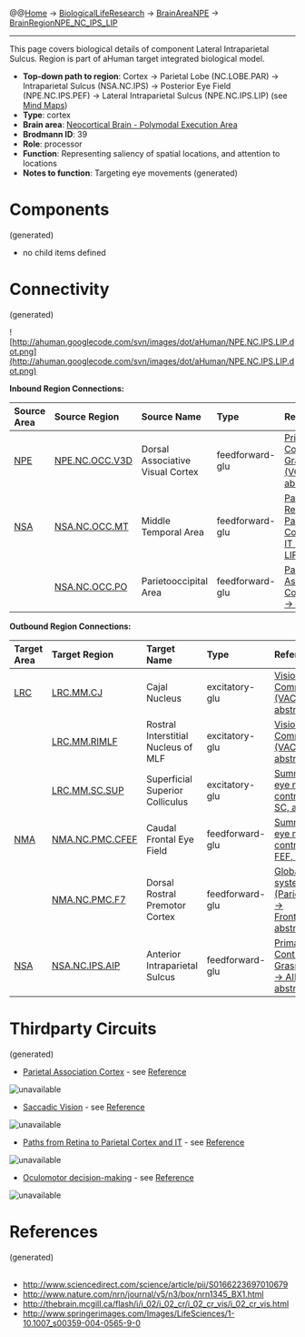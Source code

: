 @@[Home](Home.md) -> [BiologicalLifeResearch](BiologicalLifeResearch.md) -> [BrainAreaNPE](BrainAreaNPE.md) -> [BrainRegionNPE\_NC\_IPS\_LIP](BrainRegionNPE_NC_IPS_LIP.md)

---


This page covers biological details of component Lateral Intraparietal Sulcus.
Region is part of aHuman target integrated biological model.

  * **Top-down path to region**: Cortex -> Parietal Lobe (NC.LOBE.PAR) -> Intraparietal Sulcus (NSA.NC.IPS) -> Posterior Eye Field (NPE.NC.IPS.PEF) -> Lateral Intraparietal Sulcus (NPE.NC.IPS.LIP) (see [Mind Maps](OverallMindMaps.md))
  * **Type**: cortex
  * **Brain area**: [Neocortical Brain - Polymodal Execution Area](BrainAreaNPE.md)
  * **Brodmann ID**: 39
  * **Role**: processor
  * **Function**: Representing saliency of spatial locations, and attention to locations
  * **Notes to function**: Targeting eye movements
(generated)
# Components #
(generated)


  * no child items defined

# Connectivity #
(generated)


![http://ahuman.googlecode.com/svn/images/dot/aHuman/NPE.NC.IPS.LIP.dot.png](http://ahuman.googlecode.com/svn/images/dot/aHuman/NPE.NC.IPS.LIP.dot.png)

**Inbound Region Connections:**

| **Source Area** | **Source Region** | **Source Name** | **Type** | **Reference** |
|:----------------|:------------------|:----------------|:---------|:--------------|
| [NPE](BrainAreaNPE.md) | [NPE.NC.OCC.V3D](BrainRegionNPE_NC_OCC_V3D.md) | Dorsal Associative Visual Cortex | feedforward-glu | [Primate Control of Grasping (VC -> PIP, abstract)](http://www.sciencedirect.com/science/article/pii/S0893608098000471) |
| [NSA](BrainAreaNSA.md) | [NSA.NC.OCC.MT](BrainRegionNSA_NC_OCC_MT.md) | Middle Temporal Area | feedforward-glu | [Paths from Retina to Parietal Cortex and IT (MT -> LIP)](http://thebrain.mcgill.ca/flash/i/i_02/i_02_cr/i_02_cr_vis/i_02_cr_vis.html) |
|                 | [NSA.NC.OCC.PO](BrainRegionNSA_NC_OCC_PO.md) | Parietooccipital Area | feedforward-glu | [Parietal Association Cortex (V6 -> LIP)](http://www.sciencedirect.com/science/article/pii/S0166223697010679) |

**Outbound Region Connections:**

| **Target Area** | **Target Region** | **Target Name** | **Type** | **Reference** |
|:----------------|:------------------|:----------------|:---------|:--------------|
| [LRC](BrainAreaLRC.md) | [LRC.MM.CJ](BrainRegionLRC_MM_CJ.md) | Cajal Nucleus   | excitatory-glu | [Vision Components (VAC -> SOA, abstract)](http://neuroscience.uth.tmc.edu/s3/chapter07.html) |
|                 | [LRC.MM.RIMLF](BrainRegionLRC_MM_RIMLF.md) | Rostral Interstitial Nucleus of MLF | excitatory-glu | [Vision Components (VAC -> SOA, abstract)](http://neuroscience.uth.tmc.edu/s3/chapter07.html) |
|                 | [LRC.MM.SC.SUP](BrainRegionLRC_MM_SC_SUP.md) | Superficial Superior Colliculus | excitatory-glu | [Summary of eye movement control (PEF -> SC, abstract)](http://www.cixip.com/index.php/page/content/id/1190) |
| [NMA](BrainAreaNMA.md) | [NMA.NC.PMC.CFEF](BrainRegionNMA_NC_PMC_CFEF.md) | Caudal Frontal Eye Field | feedforward-glu | [Summary of eye movement control (PEF -> FEF, abstract)](http://www.cixip.com/index.php/page/content/id/1190) |
|                 | [NMA.NC.PMC.F7](BrainRegionNMA_NC_PMC_F7.md) | Dorsal Rostral Premotor Cortex | feedforward-glu | [Global visual system (ParietalCortex -> FrontalCortex, abstract)](http://www.sciencedirect.com/science/article/pii/S0959438808001566) |
| [NSA](BrainAreaNSA.md) | [NSA.NC.IPS.AIP](BrainRegionNSA_NC_IPS_AIP.md) | Anterior Intraparietal Sulcus | feedforward-glu | [Primate Control of Grasping (PIP -> AIP, abstract)](http://www.sciencedirect.com/science/article/pii/S0893608098000471) |

# Thirdparty Circuits #
(generated)

  * [Parietal Association Cortex](http://ars.els-cdn.com/content/image/1-s2.0-S0166223697010679-gr6.gif) - see [Reference](http://www.sciencedirect.com/science/article/pii/S0166223697010679)

<img src='http://ars.els-cdn.com/content/image/1-s2.0-S0166223697010679-gr6.gif' alt='unavailable'>

<ul><li><a href='http://www.nature.com/nrn/journal/v5/n3/images/nrn1345-i1.jpg'>Saccadic Vision</a> - see <a href='http://www.nature.com/nrn/journal/v5/n3/box/nrn1345_BX1.html'>Reference</a></li></ul>

<img src='http://www.nature.com/nrn/journal/v5/n3/images/nrn1345-i1.jpg' alt='unavailable'>

<ul><li><a href='http://thebrain.mcgill.ca/flash/a/a_02/a_02_cr/a_02_cr_vis/a_02_cr_vis_3a.jpg'>Paths from Retina to Parietal Cortex and IT</a> - see <a href='http://thebrain.mcgill.ca/flash/i/i_02/i_02_cr/i_02_cr_vis/i_02_cr_vis.html'>Reference</a></li></ul>

<img src='http://thebrain.mcgill.ca/flash/a/a_02/a_02_cr/a_02_cr_vis/a_02_cr_vis_3a.jpg' alt='unavailable'>

<ul><li><a href='http://img.springerimages.com/Images/Springer/PUB=Springer-Verlag-Berlin-Heidelberg/JOU=00359/VOL=2005.191/ISU=3/ART=2004_565/MediaObjects/WATER_s00359-004-0565-9fhc1.jpg'>Oculomotor decision-making</a> - see <a href='http://www.springerimages.com/Images/LifeSciences/1-10.1007_s00359-004-0565-9-0'>Reference</a></li></ul>

<img src='http://img.springerimages.com/Images/Springer/PUB=Springer-Verlag-Berlin-Heidelberg/JOU=00359/VOL=2005.191/ISU=3/ART=2004_565/MediaObjects/WATER_s00359-004-0565-9fhc1.jpg' alt='unavailable'>


<h1>References</h1>
(generated)<br>
<br>
<ul><li><a href='http://www.sciencedirect.com/science/article/pii/S0166223697010679'>http://www.sciencedirect.com/science/article/pii/S0166223697010679</a>
</li><li><a href='http://www.nature.com/nrn/journal/v5/n3/box/nrn1345_BX1.html'>http://www.nature.com/nrn/journal/v5/n3/box/nrn1345_BX1.html</a>
</li><li><a href='http://thebrain.mcgill.ca/flash/i/i_02/i_02_cr/i_02_cr_vis/i_02_cr_vis.html'>http://thebrain.mcgill.ca/flash/i/i_02/i_02_cr/i_02_cr_vis/i_02_cr_vis.html</a>
</li><li><a href='http://www.springerimages.com/Images/LifeSciences/1-10.1007_s00359-004-0565-9-0'>http://www.springerimages.com/Images/LifeSciences/1-10.1007_s00359-004-0565-9-0</a></li></ul>
